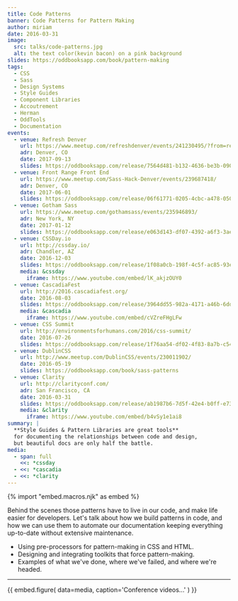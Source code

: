 ```yaml
---
title: Code Patterns
banner: Code Patterns for Pattern Making
author: miriam
date: 2016-03-31
image:
  src: talks/code-patterns.jpg
  alt: the text color(kevin bacon) on a pink background
slides: https://oddbooksapp.com/book/pattern-making
tags:
  - CSS
  - Sass
  - Design Systems
  - Style Guides
  - Component Libraries
  - Accoutrement
  - Herman
  - OddTools
  - Documentation
events:
  - venue: Refresh Denver
    url: https://www.meetup.com/refreshdenver/events/241230495/?from=ref
    adr: Denver, CO
    date: 2017-09-13
    slides: https://oddbooksapp.com/release/7564d481-b132-4636-be3b-0907452955c7
  - venue: Front Range Front End
    url: https://www.meetup.com/Sass-Hack-Denver/events/239687418/
    adr: Denver, CO
    date: 2017-06-01
    slides: https://oddbooksapp.com/release/06f61771-0205-4cbc-a478-050ac52cfe92
  - venue: Gotham Sass
    url: https://www.meetup.com/gothamsass/events/235946893/
    adr: New York, NY
    date: 2017-01-12
    slides: https://oddbooksapp.com/release/e063d143-df07-4392-a6f3-3ae53e7fa2ca
  - venue: CSSDay.io
    url: http://cssday.io/
    adr: Chandler, AZ
    date: 2016-12-03
    slides: https://oddbooksapp.com/release/1f08a0cb-198f-4c5f-ac85-93e55daa471d
    media: &cssday
      iframe: https://www.youtube.com/embed/lK_akjzOUY0
  - venue: CascadiaFest
    url: http://2016.cascadiafest.org/
    date: 2016-08-03
    slides: https://oddbooksapp.com/release/3964dd55-982a-4171-a46b-6dd0354eac27
    media: &cascadia
      iframe: https://www.youtube.com/embed/cVZreFHgLFw
  - venue: CSS Summit
    url: http://environmentsforhumans.com/2016/css-summit/
    date: 2016-07-26
    slides: https://oddbooksapp.com/release/1f76aa54-df02-4f83-8a7b-c54e1c745fbf
  - venue: DublinCSS
    url: http://www.meetup.com/DublinCSS/events/230011902/
    date: 2016-05-19
    slides: https://oddbooksapp.com/book/sass-patterns
  - venue: Clarity
    url: http://clarityconf.com/
    adr: San Francisco, CA
    date: 2016-03-31
    slides: https://oddbooksapp.com/release/ab1987b6-7d5f-42e4-b0ff-e7312cb345f6
    media: &clarity
      iframe: https://www.youtube.com/embed/b4vSy1e1ai8
summary: |
  **Style Guides & Pattern Libraries are great tools**
  for documenting the relationships between code and design,
  but beautiful docs are only half the battle.
media:
  - span: full
    <<: *cssday
  - <<: *cascadia
  - <<: *clarity
---
```


{% import "embed.macros.njk" as embed %}

Behind the scenes those patterns have to live in our code,
and make life easier for developers.
Let's talk about how we build patterns in code,
and how we can use them to automate our documentation
keeping everything up-to-date
without extensive maintenance.

- Using pre-processors for pattern-making in CSS and HTML.
- Designing and integrating toolkits that force pattern-making.
- Examples of what we've done, where we've failed, and where we're headed.

------

{{ embed.figure(
  data=media,
  caption='Conference videos...'
) }}
